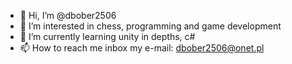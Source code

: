 - 👋 Hi, I’m @dbober2506
- 👀 I’m interested in chess, programming and game development
- 🌱 I’m currently learning unity in depths, c# 
- 📫 How to reach me inbox my e-mail: dbober2506@onet.pl

<!---
dbober2506/dbober2506 is a ✨ special ✨ repository because its `README.md` (this file) appears on your GitHub profile.
You can click the Preview link to take a look at your changes.
--->
